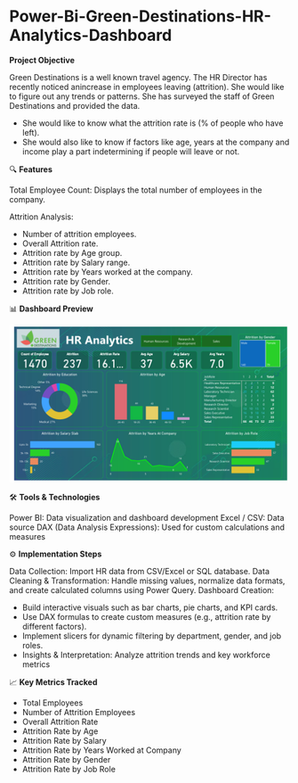 # Power-Bi-Green-Destinations-HR-Analytics-Dashboard

**Project Objective**

Green Destinations is a well known travel agency. The HR Director has recently noticed anincrease in employees leaving (attrition). She would like to figure out any trends or patterns. She has surveyed the staff of Green Destinations and provided the data.

- She would like to know what the attrition rate is (% of people who have left).
- She would also like to know if factors like age, years at the company and income play a part indetermining if people will leave or not.

🔍 **Features**

Total Employee Count: Displays the total number of employees in the company.

Attrition Analysis:
- Number of attrition employees.
- Overall Attrition rate.
- Attrition rate by Age group.
- Attrition rate by Salary range.
- Attrition rate by Years worked at the company.
- Attrition rate by Gender.
- Attrition rate by Job role.

📊 **Dashboard Preview**


![Green_Destination_Project_Dashboard](DashboardPreview.png)

🛠️ **Tools & Technologies**

Power BI: Data visualization and dashboard development
Excel / CSV: Data source
DAX (Data Analysis Expressions): Used for custom calculations and measures


⚙️ **Implementation Steps**

Data Collection: Import HR data from CSV/Excel or SQL database.
Data Cleaning & Transformation: Handle missing values, normalize data formats, and create calculated columns using Power Query.
Dashboard Creation:
- Build interactive visuals such as bar charts, pie charts, and KPI cards.
- Use DAX formulas to create custom measures (e.g., attrition rate by different factors).
- Implement slicers for dynamic filtering by department, gender, and job roles.
- Insights & Interpretation: Analyze attrition trends and key workforce metrics

📈 **Key Metrics Tracked**

- Total Employees
- Number of Attrition Employees
- Overall Attrition Rate
- Attrition Rate by Age
- Attrition Rate by Salary
- Attrition Rate by Years Worked at Company
- Attrition Rate by Gender
- Attrition Rate by Job Role
